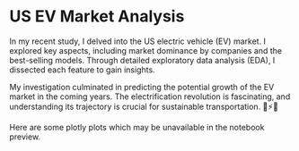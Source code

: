 # US EV Market Analysis
In my recent study, I delved into the US electric vehicle (EV) market. I explored key aspects, including market dominance by companies and the best-selling models. Through detailed exploratory data analysis (EDA), I dissected each feature to gain insights.

My investigation culminated in predicting the potential growth of the EV market in the coming years. The electrification revolution is fascinating, and understanding its trajectory is crucial for sustainable transportation. 🚗⚡🌱

Here are some plotly plots which may be unavailable in the notebook preview.
